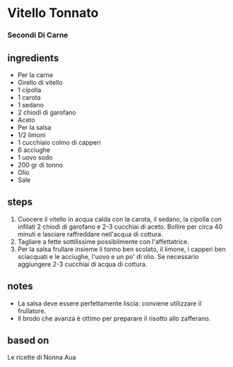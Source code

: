



# Vitello Tonnato
  
### Secondi Di Carne
## ingredients
  
* Per la carne  
* Girello di vitello  
* 1 cipolla  
* 1 carota  
* 1 sedano  
* 2 chiodi di garofano  
* Aceto  
* Per la salsa  
* 1/2 limoni  
* 1 cucchiaio colmo di capperi  
* 6 acciughe   
* 1 uovo sodo  
* 200 gr di tonno  
* Olio  
* Sale
## steps
  
1. Cuocere il vitello in acqua calda con la carota, il sedano, la cipolla con infilati 2 chiodi di garofano e 2-3 cucchiai di aceto. Bollire per circa 40 minuti e lasciare raffreddare nell'acqua di cottura.  
1. Tagliare a fette sottilissime possibilmente con l'affettatrice.  
1. Per la salsa frullare insieme il tonno ben scolato, il limone, i capperi ben sciacquati e le acciughe, l'uovo e un po' di olio. Se necessario aggiungere 2-3 cucchiai di acqua di cottura.
## notes
  
* La salsa deve essere perfettamente liscia: conviene utilizzare il frullatore.  
* Il brodo che avanza è ottimo per preparare il risotto allo zafferano.
## based on
  
Le ricette di Nonna Aua